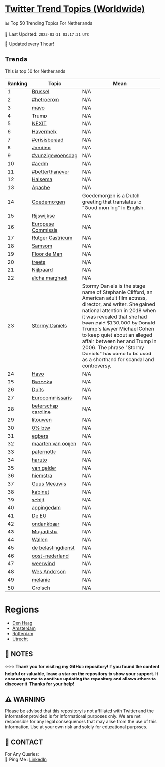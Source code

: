 [Twitter Trend Topics (Worldwide)](https://github.com/ErcinDedeoglu/Twitter-Trend-Topics)
==========


📊 Top 50 Trending Topics For Netherlands

📆 Last Updated: `2023-03-31 03:17:31 UTC`

🔧 Updated every 1 hour!


## Trends

This is top 50 for Netherlands

| Ranking | Topic | Mean |
| ------- | ------------ | ------------ |
| 1 | [Brussel](http://twitter.com/search?q=Brussel) | N/A |
| 2 | [#hetroerom](http://twitter.com/search?q=%23hetroerom) | N/A |
| 3 | [mavo](http://twitter.com/search?q=mavo) | N/A |
| 4 | [Trump](http://twitter.com/search?q=Trump) | N/A |
| 5 | [NEXIT](http://twitter.com/search?q=NEXIT) | N/A |
| 6 | [Havermelk](http://twitter.com/search?q=Havermelk) | N/A |
| 7 | [#crisisberaad](http://twitter.com/search?q=%23crisisberaad) | N/A |
| 8 | [Jandino](http://twitter.com/search?q=Jandino) | N/A |
| 9 | [#vunzigewoensdag](http://twitter.com/search?q=%23vunzigewoensdag) | N/A |
| 10 | [#aedm](http://twitter.com/search?q=%23aedm) | N/A |
| 11 | [#betterthanever](http://twitter.com/search?q=%23betterthanever) | N/A |
| 12 | [Halsema](http://twitter.com/search?q=Halsema) | N/A |
| 13 | [Apache](http://twitter.com/search?q=Apache) | N/A |
| 14 | [Goedemorgen](http://twitter.com/search?q=Goedemorgen) | Goedemorgen is a Dutch greeting that translates to "Good morning" in English. |
| 15 | [Rijswijkse](http://twitter.com/search?q=Rijswijkse) | N/A |
| 16 | [Europese Commissie](http://twitter.com/search?q=Europese+Commissie) | N/A |
| 17 | [Rutger Castricum](http://twitter.com/search?q=Rutger+Castricum) | N/A |
| 18 | [Samsom](http://twitter.com/search?q=Samsom) | N/A |
| 19 | [Floor de Man](http://twitter.com/search?q=Floor+de+Man) | N/A |
| 20 | [treets](http://twitter.com/search?q=treets) | N/A |
| 21 | [Nijlpaard](http://twitter.com/search?q=Nijlpaard) | N/A |
| 22 | [aïcha marghadi](http://twitter.com/search?q=a%c3%afcha+marghadi) | N/A |
| 23 | [Stormy Daniels](http://twitter.com/search?q=Stormy+Daniels) | Stormy Daniels is the stage name of Stephanie Clifford, an American adult film actress, director, and writer. She gained national attention in 2018 when it was revealed that she had been paid $130,000 by Donald Trump's lawyer Michael Cohen to keep quiet about an alleged affair between her and Trump in 2006. The phrase "Stormy Daniels" has come to be used as a shorthand for scandal and controversy. |
| 24 | [Havo](http://twitter.com/search?q=Havo) | N/A |
| 25 | [Bazooka](http://twitter.com/search?q=Bazooka) | N/A |
| 26 | [Duits](http://twitter.com/search?q=Duits) | N/A |
| 27 | [Eurocommissaris](http://twitter.com/search?q=Eurocommissaris) | N/A |
| 28 | [beterschap caroline](http://twitter.com/search?q=beterschap+caroline) | N/A |
| 29 | [litouwen](http://twitter.com/search?q=litouwen) | N/A |
| 30 | [0% btw](http://twitter.com/search?q=0%25+btw) | N/A |
| 31 | [egbers](http://twitter.com/search?q=egbers) | N/A |
| 32 | [maarten van ooijen](http://twitter.com/search?q=maarten+van+ooijen) | N/A |
| 33 | [paternotte](http://twitter.com/search?q=paternotte) | N/A |
| 34 | [haruto](http://twitter.com/search?q=haruto) | N/A |
| 35 | [van gelder](http://twitter.com/search?q=van+gelder) | N/A |
| 36 | [hiemstra](http://twitter.com/search?q=hiemstra) | N/A |
| 37 | [Guus Meeuwis](http://twitter.com/search?q=Guus+Meeuwis) | N/A |
| 38 | [kabinet](http://twitter.com/search?q=kabinet) | N/A |
| 39 | [schijt](http://twitter.com/search?q=schijt) | N/A |
| 40 | [appingedam](http://twitter.com/search?q=appingedam) | N/A |
| 41 | [De EU](http://twitter.com/search?q=De+EU) | N/A |
| 42 | [ondankbaar](http://twitter.com/search?q=ondankbaar) | N/A |
| 43 | [Mogadishu](http://twitter.com/search?q=Mogadishu) | N/A |
| 44 | [Wallen](http://twitter.com/search?q=Wallen) | N/A |
| 45 | [de belastingdienst](http://twitter.com/search?q=de+belastingdienst) | N/A |
| 46 | [oost-nederland](http://twitter.com/search?q=oost-nederland) | N/A |
| 47 | [weerwind](http://twitter.com/search?q=weerwind) | N/A |
| 48 | [Wes Anderson](http://twitter.com/search?q=Wes+Anderson) | N/A |
| 49 | [melanie](http://twitter.com/search?q=melanie) | N/A |
| 50 | [Grolsch](http://twitter.com/search?q=Grolsch) | N/A |



# Regions

* [Den Haag](</Netherlands/Den Haag.md>)
* [Amsterdam](</Netherlands/Amsterdam.md>)
* [Rotterdam](</Netherlands/Rotterdam.md>)
* [Utrecht](</Netherlands/Utrecht.md>)



## 📝 NOTES

⭐⭐⭐ **Thank you for visiting my GitHub repository! If you found the content helpful or valuable, leave a star on the repository to show your support. It encourages me to continue updating the repository and allows others to discover it. Thanks for your help!**


## ⚠️ WARNING

Please be advised that this repository is not affiliated with Twitter and the information provided is for informational purposes only. We are not responsible for any legal consequences that may arise from the use of this information. Use at your own risk and solely for educational purposes.


## 📨 CONTACT

 For Any Queries:  
            🏓 Ping Me : [LinkedIn](https://www.linkedin.com/in/ercindedeoglu/)
